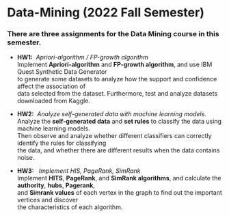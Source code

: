 # Data-Mining (2022 Fall Semester)

### There are three assignments for the Data Mining course in this semester.

* **HW1:** &nbsp;*Apriori-algorithm / FP-growth algorithm* <br>
Implement **Apriori-algorithm** and **FP-growth algorithm**, and use IBM Quest Synthetic Data Generator <br>
to generate some datasets to analyze how the support and confidence affect the association of <br>
data selected from the dataset. Furthermore, test and analyze datasets downloaded from Kaggle.

* **HW2:** &nbsp;*Analyze self-generated data with machine learning models.* <br>
Analyze the **self-generated data** and **set rules** to classify the data using machine learning models. <br>
Then observe and analyze whether different classifiers can correctly identify the rules for classifying <br> 
the data, and whether there are different results when the data contains noise.

* **HW3:** &nbsp; *Implement HIS, PageRank, SimRank* <br>
Implement **HITS**, **PageRank**, and **SimRank algorithms**, and calculate the **authority**, **hubs**, **Pagerank**, <br>
and **Simrank values** of each vertex in the graph to find out the important vertices and discover <br>
the characteristics of each algorithm.
